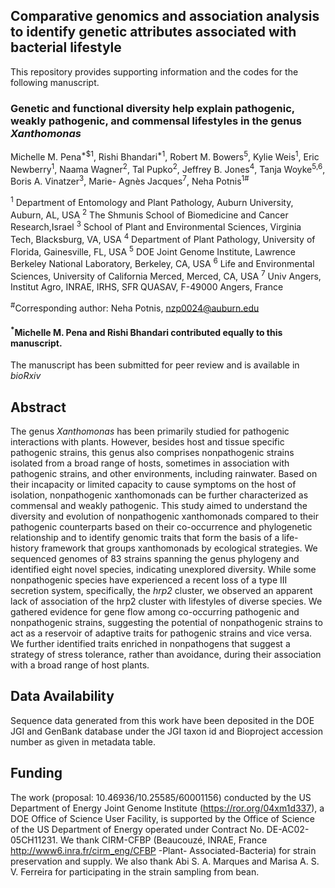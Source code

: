## Comparative genomics and association analysis to identify genetic attributes associated with bacterial lifestyle

This repository provides supporting information and the codes for the following manuscript.

### Genetic and functional diversity help explain pathogenic, weakly pathogenic, and commensal lifestyles in the genus *Xanthomonas*
Michelle M. Pena<sup>*$1</sup>, Rishi Bhandari<sup>*1</sup>, Robert M. Bowers<sup>5</sup>, Kylie Weis<sup>1</sup>, Eric Newberry<sup>1</sup>, Naama Wagner<sup>2</sup>, Tal Pupko<sup>2</sup>, Jeffrey B. Jones<sup>4</sup>, Tanja Woyke<sup>5,6</sup>, Boris A. Vinatzer<sup>3</sup>, Marie- Agnès Jacques<sup>7</sup>, Neha Potnis<sup>1#</sup>

<sup>1</sup> Department of Entomology and Plant Pathology, Auburn University, Auburn, AL, USA
<sup>2</sup> The Shmunis School of Biomedicine and Cancer Research,Israel
<sup>3</sup> School of Plant and Environmental Sciences, Virginia Tech, Blacksburg, VA, USA 
<sup>4</sup> Department of Plant Pathology, University of Florida, Gainesville, FL, USA
<sup>5</sup> DOE Joint Genome Institute, Lawrence Berkeley National Laboratory, Berkeley, CA, USA
<sup>6</sup> Life and Environmental Sciences, University of California Merced, Merced, CA, USA 
<sup>7</sup> Univ Angers, Institut Agro, INRAE, IRHS, SFR QUASAV, F-49000 Angers, France

<sup>#</sup>Corresponding author: Neha Potnis, nzp0024@auburn.edu

#### <sup>*</sup>Michelle M. Pena and Rishi Bhandari contributed equally to this manuscript.



The manuscript has been submitted for peer review and is available in *bioRxiv* 


## Abstract
The genus *Xanthomonas* has been primarily studied for pathogenic interactions with plants. However, besides host and tissue specific pathogenic strains, this genus also comprises nonpathogenic strains isolated from a broad range of hosts, sometimes in association with pathogenic strains, and other environments, including rainwater. Based on their incapacity or limited capacity to cause symptoms on the host of isolation, nonpathogenic xanthomonads can be further characterized as commensal and weakly pathogenic. This study aimed to understand the diversity and evolution of nonpathogenic xanthomonads compared to their pathogenic counterparts based on their co-occurrence and phylogenetic relationship and to identify genomic traits that form the basis of a life-history framework that groups xanthomonads by ecological strategies. We sequenced genomes of 83 strains spanning the genus phylogeny and identified eight novel species, indicating unexplored diversity. While some nonpathogenic species have experienced a recent loss of a type III secretion system, specifically, the *hrp2* cluster, we observed an apparent lack of association of the hrp2 cluster with lifestyles of diverse species. We gathered evidence for gene flow among co-occurring pathogenic and nonpathogenic strains, suggesting the potential of nonpathogenic strains to act as a reservoir of adaptive traits for pathogenic strains and vice versa. We further identified traits enriched in nonpathogens that suggest a strategy of stress tolerance, rather than avoidance, during their association with a broad range of host plants.


## Data Availability

Sequence data generated from this work have been deposited in the DOE JGI and GenBank database under the JGI taxon id and Bioproject accession number as given in metadata table.


## Funding
The work (proposal: 10.46936/10.25585/60001156) conducted by the US Department of Energy Joint Genome Institute (https://ror.org/04xm1d337), a DOE Office of Science User Facility, is supported by the Office of Science of the US Department of Energy operated under Contract No. DE-AC02-05CH11231.
We thank CIRM-CFBP (Beaucouzé, INRAE, France http://www6.inra.fr/cirm_eng/CFBP -Plant- Associated-Bacteria) for strain preservation and supply. We also thank Abi S. A. Marques and Marisa A. S. V. Ferreira for participating in the strain sampling from bean.
